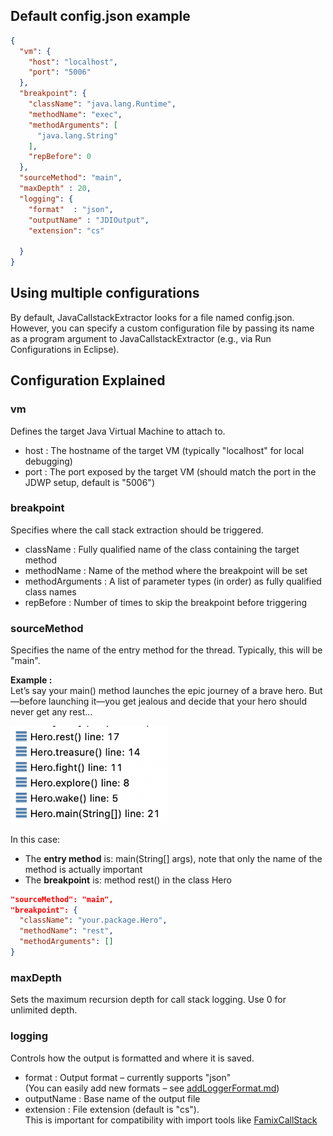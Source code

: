 ## Default config.json example

```json
{
  "vm": {
    "host": "localhost",
    "port": "5006"
  },
  "breakpoint": {
    "className": "java.lang.Runtime",
    "methodName": "exec",
    "methodArguments": [
      "java.lang.String"
    ],
    "repBefore": 0
  },
  "sourceMethod": "main",
  "maxDepth" : 20,
  "logging": {
    "format"  : "json",
    "outputName" : "JDIOutput",
    "extension": "cs"

  }
}
```

## Using multiple configurations
By default, JavaCallstackExtractor looks for a file named config.json.
However, you can specify a custom configuration file by passing its name as a program argument to JavaCallstackExtractor (e.g., via Run Configurations in Eclipse).


## Configuration Explained

### vm
Defines the target Java Virtual Machine to attach to.
- host : The hostname of the target VM (typically "localhost" for local debugging)
- port : The port exposed by the target VM (should match the port in the JDWP setup, default is "5006")

### breakpoint
Specifies where the call stack extraction should be triggered.
- className :  Fully qualified name of the class containing the target method
- methodName : Name of the method where the breakpoint will be set
- methodArguments : A list of parameter types (in order) as fully qualified class names
- repBefore : Number of times to skip the breakpoint before triggering

### sourceMethod
Specifies the name of the entry method for the thread.
Typically, this will be "main".

**Example :**  
Let’s say your main() method launches the epic journey of a brave hero. But—before launching it—you get jealous and decide that your hero should never get any rest...

<img src="/utils/image/callstack_example.png" alt="callstack example" width="50%">

In this case:
- The **entry method** is: main(String[] args), note that only the name of the method is actually important
- The **breakpoint** is: method rest() in the class Hero
```json
"sourceMethod": "main",
"breakpoint": {
  "className": "your.package.Hero",
  "methodName": "rest",
  "methodArguments": []
}
```

### maxDepth
Sets the maximum recursion depth for call stack logging.
Use 0 for unlimited depth.

### logging
Controls how the output is formatted and where it is saved.
- format : Output format – currently supports "json"  
  (You can easily add new formats – see [addLoggerFormat.md](addLoggerFormat.md))
- outputName : Base name of the output file
- extension : File extension (default is "cs").  
  This is important for compatibility with import tools like [FamixCallStack](https://github.com/LeoDefossez/FamixCallStack#)
